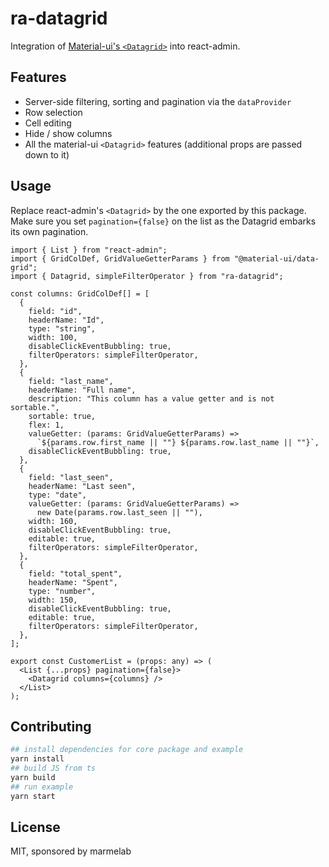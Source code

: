 # ra-datagrid

Integration of [Material-ui's `<Datagrid>`](https://material-ui.com/components/data-grid/) into react-admin.

## Features

- Server-side filtering, sorting and pagination via the `dataProvider`
- Row selection
- Cell editing
- Hide / show columns
- All the material-ui `<Datagrid>` features (additional props are passed down to it)

## Usage

Replace react-admin's `<Datagrid>` by the one exported by this package. Make sure you set `pagination={false}` on the list as the Datagrid embarks its own pagination. 

```tsx
import { List } from "react-admin";
import { GridColDef, GridValueGetterParams } from "@material-ui/data-grid";
import { Datagrid, simpleFilterOperator } from "ra-datagrid";

const columns: GridColDef[] = [
  {
    field: "id",
    headerName: "Id",
    type: "string",
    width: 100,
    disableClickEventBubbling: true,
    filterOperators: simpleFilterOperator,
  },
  {
    field: "last_name",
    headerName: "Full name",
    description: "This column has a value getter and is not sortable.",
    sortable: true,
    flex: 1,
    valueGetter: (params: GridValueGetterParams) =>
      `${params.row.first_name || ""} ${params.row.last_name || ""}`,
    disableClickEventBubbling: true,
  },
  {
    field: "last_seen",
    headerName: "Last seen",
    type: "date",
    valueGetter: (params: GridValueGetterParams) =>
      new Date(params.row.last_seen || ""),
    width: 160,
    disableClickEventBubbling: true,
    editable: true,
    filterOperators: simpleFilterOperator,
  },
  {
    field: "total_spent",
    headerName: "Spent",
    type: "number",
    width: 150,
    disableClickEventBubbling: true,
    editable: true,
    filterOperators: simpleFilterOperator,
  },
];

export const CustomerList = (props: any) => (
  <List {...props} pagination={false}>
    <Datagrid columns={columns} />
  </List>
);
```

## Contributing

```sh
## install dependencies for core package and example
yarn install
## build JS from ts
yarn build
## run example
yarn start
```

## License

MIT, sponsored by marmelab